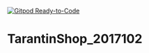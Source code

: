 [![Gitpod Ready-to-Code](https://img.shields.io/badge/Gitpod-Ready--to--Code-blue?logo=gitpod)](https://gitpod.io/#https://github.com/anajuls/TarantinShop_2017102) 

# TarantinShop_2017102